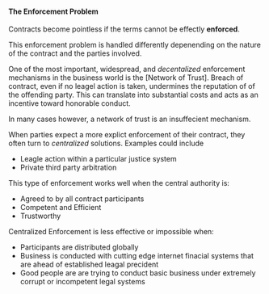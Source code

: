 #### The Enforcement Problem

Contracts become pointless if the terms cannot be effectly **enforced**.

This enforcement problem is handled differently depenending on the nature of
the contract and the parties involved.

One of the most important, widespread, and *decentalized* enforcement mechanisms in the business
world is the [Network of Trust]. Breach of contract, even if no leagel action is
taken, undermines the reputation of of the offending party. This can translate
into substantial costs and acts as an incentive toward honorable conduct.

In many cases however, a network of trust is an insuffecient mechanism.

When parties expect a more explict enforcement of their contract, they often
turn to *centralized* solutions. Examples could include

* Leagle action within a particular justice system
* Private third party arbitration

This type of enforcement works well when the central authority is:

* Agreed to by all contract participants
* Competent and Efficient
* Trustworthy

Centralized Enforcement is less effective or impossible when:

* Participants are distributed globally
* Business is conducted with cutting edge internet finacial systems that are
ahead of established leagal precident
* Good people are are trying to conduct basic business under extremely corrupt
or incompetent legal systems 
